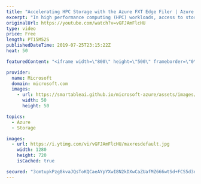 ```yaml
---
title: "Accelerating HPC Storage with the Azure FXT Edge Filer | Azure Friday"
excerpt: "In high performance computing (HPC) workloads, access to storage matters. In this episode, Scott Hanselman and Ron Hogue discuss the new Azure FXT Edge Filer, a new appliance that creates a powerful cache on-premises connecting network attached storage (NAS) and Azure Blob.  Azure FXT Edge Filer overview"
originalUrl: https://youtube.com/watch?v=vGFJAmFlcHU
type: video
price: Free
length: PT15M52S
publishedDateTime: 2019-07-25T23:15:22Z
heat: 50

featuredContent: "<iframe width=\"800\" height=\"500\" frameborder=\"0\" src=\"https://www.youtube.com/embed/vGFJAmFlcHU\" allow=\"accelerometer; autoplay; encrypted-media; gyroscope; picture-in-picture\" allowfullscreen></iframe>"

provider:
  name: Microsoft
  domain: microsoft.com
  images:
    - url: https://smartableai.github.io/microsoft-azure/assets/images/organizations/microsoft.com-50x50.jpg
      width: 50
      height: 50

topics:
  - Azure
  - Storage

images:
  - url: https://i.ytimg.com/vi/vGFJAmFlcHU/maxresdefault.jpg
    width: 1280
    height: 720
    isCached: true

secured: "3cmtupkPzg8kvaJQsToKQCaeAYpYXwI8N2kDXwCaZUafMZ666wtSd+FCS5d3n57JhYrTOYcnNPY1S5+DjajA0fyZGa4JCNqtoPRy/TEezvjFRkjbE/5sg5b7L8/iGkUkPdyc3fG3tIgI0Lj3gGbYGFwyBFVGYubWO8/SZ6295IwFLMPxAh/1sHrNqbXxBjXefAOSodflEv8VQdNhVku69GECWPCLPHB5c8qFSYXQqGb2B+wA1yqLwXy5jPLlfDmM4h39NbDiHe0/bXuAk9mrEua/me6iearukD8Y/4YyaUXhaCXiIb2LrZ4V6zzp3joygaViDeEoQBoDJDcseIBE/Lun7kupimIMsCk/DuBhwVYrrKYPLf/luat8tRSmuSgzqklRq3OK2OtdaI2ldauHH8f3jZs8qdRbqjX6/VrgFbE=;PbRc7Z7/sI+KaOZCa3tz9g=="
---
```


